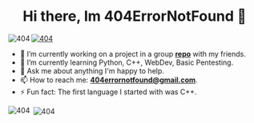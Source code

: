 <h1 align="center">Hi there, Im 404ErrorNotFound 👋</h1>
<p><img align="left" src="https://visitor-badge.glitch.me/badge?page.id=page.id" alt="404" /></p>

<!--
**Anonymous390/Anonymous390** is a ✨ _special_ ✨ repository because its `README.md` (this file) appears on your GitHub profile.

Here are some ideas to get you started:

- 🔭 I’m currently working on ...
- 🌱 I’m currently learning ...
- 👯 I’m looking to collaborate on ...
- 🤔 I’m looking for help with ...
- 💬 Ask me about ...
- 📫 How to reach me: ...
- 😄 Pronouns: ...
- ⚡ Fun fact: ...
-->

<p align="left"> <a href="https://github.com/ryo-ma/github-profile-trophy"><img src="https://github-profile-trophy.vercel.app/?username=anonymous390&title=Joined2020,Repositories,Commit,Stars,PullRequest" alt="404" /></a> </p>

- 🔭 I’m currently working on a project in a group **[repo](https://github.com/blankRiot96/paralax-code)** with my friends.
- 🌱 I’m currently learning Python, C++, WebDev, Basic Pentesting.
- 💬 Ask me about anything I'm happy to help.
- 📫 How to reach me: **404errornotfound@gmail.com**.
- ⚡ Fun fact: The first language I started with was C++.

<p><img align="left" src="https://github-readme-stats.vercel.app/api?username=anonymous390&show_icons=true&hide_border=true&&count_private=true&include_all_commits=true" alt="404" /></p>
<p>&nbsp;<img align="center" src="https://github-readme-streak-stats.herokuapp.com/?user=anonymous390&" alt="404" /></p>
